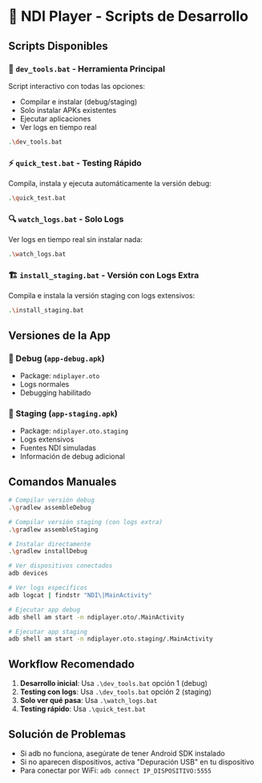 # 🚀 NDI Player - Scripts de Desarrollo

## Scripts Disponibles

### 📱 `dev_tools.bat` - Herramienta Principal
Script interactivo con todas las opciones:
- Compilar e instalar (debug/staging)
- Solo instalar APKs existentes  
- Ejecutar aplicaciones
- Ver logs en tiempo real

```bash
.\dev_tools.bat
```

### ⚡ `quick_test.bat` - Testing Rápido
Compila, instala y ejecuta automáticamente la versión debug:
```bash
.\quick_test.bat
```

### 🔍 `watch_logs.bat` - Solo Logs
Ver logs en tiempo real sin instalar nada:
```bash
.\watch_logs.bat
```

### 🏗️ `install_staging.bat` - Versión con Logs Extra
Compila e instala la versión staging con logs extensivos:
```bash
.\install_staging.bat
```

## Versiones de la App

### 🐛 Debug (`app-debug.apk`)
- Package: `ndiplayer.oto`
- Logs normales
- Debugging habilitado

### 🚀 Staging (`app-staging.apk`)  
- Package: `ndiplayer.oto.staging`
- Logs extensivos
- Fuentes NDI simuladas
- Información de debug adicional

## Comandos Manuales

```bash
# Compilar versión debug
.\gradlew assembleDebug

# Compilar versión staging (con logs extra)
.\gradlew assembleStaging

# Instalar directamente
.\gradlew installDebug

# Ver dispositivos conectados
adb devices

# Ver logs específicos
adb logcat | findstr "NDI\|MainActivity"

# Ejecutar app debug
adb shell am start -n ndiplayer.oto/.MainActivity

# Ejecutar app staging  
adb shell am start -n ndiplayer.oto.staging/.MainActivity
```

## Workflow Recomendado

1. **Desarrollo inicial**: Usa `.\dev_tools.bat` opción 1 (debug)
2. **Testing con logs**: Usa `.\dev_tools.bat` opción 2 (staging)
3. **Solo ver qué pasa**: Usa `.\watch_logs.bat`
4. **Testing rápido**: Usa `.\quick_test.bat`

## Solución de Problemas

- Si adb no funciona, asegúrate de tener Android SDK instalado
- Si no aparecen dispositivos, activa "Depuración USB" en tu dispositivo
- Para conectar por WiFi: `adb connect IP_DISPOSITIVO:5555`
